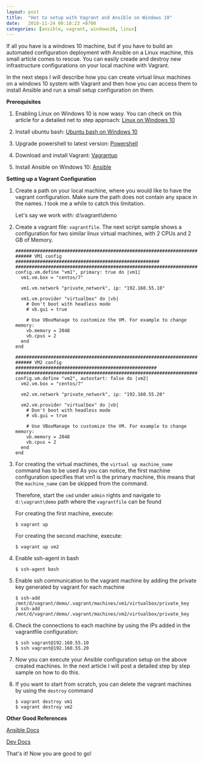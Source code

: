 ```yaml
---
layout: post
title:  "Hot to setup with Vagrant and Ansible on Windows 10"
date:   2018-11-24 00:18:23 +0700
categories: [ansible, vagrant, windows10, linux]
---
```


If all you have is a windows 10 machine, but if you have to build an automated configuration deployment with Ansible on a Linux machine, this small article comes to rescue.
You can easily creade and destroy new infrastructure configurations on your local machine with Vagrant. 

In the next steps I will describe how you can create virtual linux machines on a windows 10 system with Vagrant and then how you can access them to install Ansible and run a small setup configuration on them.


**Prerequisites**

  1. Enabling Linux on Windows 10 is now wasy. 
     You can check on this article for a detailed net to step approach: [Linux on Windows 10](https://www.laptopmag.com/articles/use-bash-shell-windows-10) 

  2. Install ubuntu bash: [Ubuntu bash on Windows 10](https://www.windowscentral.com/how-install-bash-shell-command-line-windows-10)   

  3. Upgrade powershell to latest version: [Powershell](https://github.com/PowerShell/PowerShell)  

  4. Download and install Vagrant: [Vagrantup](https://www.vagrantup.com) 

  5. Install Ansible on Windows 10: [Ansible](https://foobartn.github.io/2017/install-ansible-on-windows-10/)


**Setting up a Vagrant Configuration**

  1. Create a path on your local machine, where you would like to have the vagrant configuration. 
     Make sure the path does not contain any space in the names. I took me a while to catch this limitation.

     Let's say we work with: d:\vagrant\demo

  2. Create a vagrant file: `vagrantfile`. The next script sample shows a configuration for two similar linux virtual machines, with 2 CPUs and 2 GB of Memory.

      ```
      #########################################################################
      ###### VM1 config #####################################################
      #########################################################################
      config.vm.define "vm1", primary: true do |vm1|
        vm1.vm.box = "centos/7"
        
        vm1.vm.network "private_network", ip: "192.160.55.10"

        vm1.vm.provider "virtualbox" do |vb|
          # Don't boot with headless mode
          # vb.gui = true
          
          # Use VBoxManage to customize the VM. For example to change memory:
          vb.memory = 2048
          vb.cpus = 2
        end
      end

      #########################################################################
      ###### VM2 config ####################################################
      #########################################################################
      config.vm.define "vm2", autostart: false do |vm2|
        vm2.vm.box = "centos/7"

        vm2.vm.network "private_network", ip: "192.160.55.20"
        
        vm2.vm.provider "virtualbox" do |vb|
          # Don't boot with headless mode
          # vb.gui = true
          
          # Use VBoxManage to customize the VM. For example to change memory:
          vb.memory = 2048
          vb.cpus = 2
        end
      end

      ```

  3. For creating the virtual machines, the `virtual up machine_name` command has to be used
     As you can notice, the first machine configuration specifies that vm1 is the primary machine, this means that the `machine_name` can be skipped from the command.

     Therefore, start the `cmd` under `admin` rights and navigate to `d:\vagrant\demo` path where the `vagrantfile` can be found

     For creating the first machine, execute:


     ```
     $ vagrant up
     ```

     For creating the second machine, execute:


     ```
     $ vagrant up vm2
     ```

  4. Enable ssh-agent in bash

     ```
     $ ssh-agent bash
     ```

  5. Enable ssh communication to the vagrant machine by adding the private key generated by vagrant for each machine

     ```
     $ ssh-add /mnt/d/vagrant/demo/.vagrant/machines/vm1/virtualbox/private_key
     $ ssh-add /mnt/d/vagrant/demo/.vagrant/machines/vm2/virtualbox/private_key
     ```

  6. Check the connections to each machine by using the IPs added in the vagrantfile configuration:

     ```
     $ ssh vagrant@192.160.55.10
     $ ssh vagrant@192.160.55.20
     ```
     
  7. Now you can execute your Ansible configuration setup on the above created machines. 
     In the next article I will post a detailed step by step sample on how to do this.
  
  8. If you want to start from scratch, you can delete the vagrant machines by using the `destroy` command

     ```
     $ vagrant destroy vm1
     $ vagrant destroy vm2
     ```
  
**Other Good References** 

[Ansible Docs](https://docs.ansible.com/ansible/2.5/reference_appendices/faq.html)


[Dev Docs](https://devdocs.io/)


That's it! Now you are good to go! 


